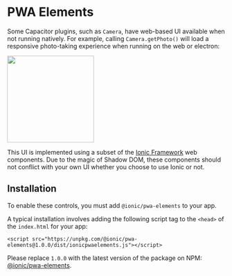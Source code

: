 # PWA Elements

Some Capacitor plugins, such as `Camera`, have web-based UI available when not running natively. For example, calling `Camera.getPhoto()` will 
load a responsive photo-taking experience when running on the web or electron:

<img src="/assets/img/docs/pwa-elements.png" style="height: 200px" />

This UI is implemented using a subset of the [Ionic Framework](http://ionicframework.com/) web components. Due to the magic of Shadow DOM, these components should not conflict
with your own UI whether you choose to use Ionic or not.

## Installation

To enable these controls, you must add `@ionic/pwa-elements` to your app. 

A typical installation involves adding the following script tag to the `<head>` of the `index.html` for your app:

```
<script src="https://unpkg.com/@ionic/pwa-elements@1.0.0/dist/ionicpwaelements.js"></script>
```

Please replace `1.0.0` with the latest version of the package on NPM: [@ionic/pwa-elements](https://www.npmjs.com/package/@ionic/pwa-elements).